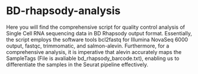 # BD-rhapsody-analysis
Here you will find the comprehensive script for quality control analysis of Single Cell RNA sequencing data in BD Rhapsody output format. Essentially, the script employs the software tools bcl2fastq for Illumina NovaSeq 6000 output, fastqc, trimmomatic, and salmon-alevin. Furthermore, for a comprehensive analysis, it is imperative that alevin accurately maps the SampleTags (File is avaliable bd_rhapsody_barcode.txt), enabling us to differentiate the samples in the Seurat pipeline effectively.
